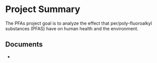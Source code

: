 # Project Summary
The PFAs project goal is to analyze the effect that per/poly-fluoroalkyl substances (PFAS) have on human health and the environment.

## Documents
- 